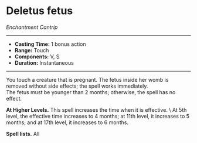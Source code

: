 # Deletus fetus
*Enchantment Cantrip*
___
- **Casting Time:** 1 bonus action
- **Range:** Touch
- **Components:** V, S
- **Duration:** Instantaneous
---
You touch a creature that is pregnant. The fetus inside her womb is removed without side effects; the spell works immediately. \
The fetus must be younger than 2 months; otherwise, the spell has no effect.

**At Higher Levels.** This spell increases the time when it is effective. \ 
At 5th level, the effective time increases to 4 months; at 11th level, it increases to 5 months; and at 17th level, it increases to 6 months.

**Spell lists.** All 